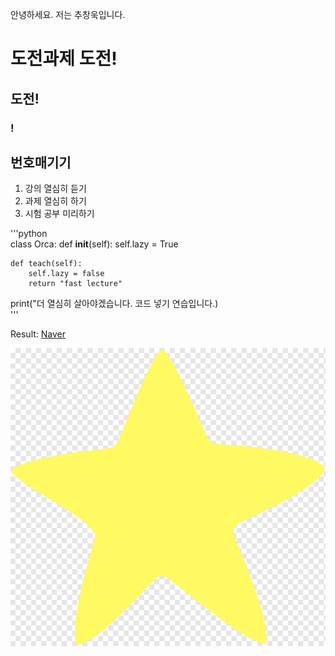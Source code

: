 안녕하세요. 저는 추창욱입니다.  
# 도전과제 도전!  
## 도전!  
### !  

## 번호매기기  
1. 강의 열심히 듣기  
2. 과제 열심히 하기  
3. 시험 공부 미리하기  

'''python  
class Orca:
    def __init__(self):
        self.lazy = True

    def teach(self):
        self.lazy = false
        return "fast lecture"
print("더 열심히 살아야겠습니다. 코드 넣기 연습입니다.)  
'''

Result:
[Naver](https://www.naver.com)

![STAR](img/star.png)
